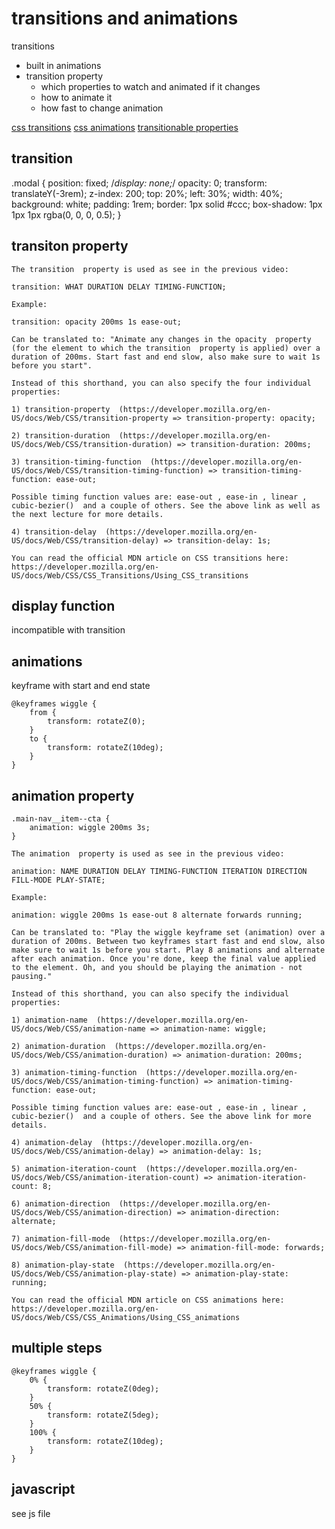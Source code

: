 # transitions and animations

transitions
- built in animations
- transition property
  - which properties to watch and animated if it changes
  - how to animate it
  - how fast to change
animation

[css transitions](https://developer.mozilla.org/en-US/docs/Web/CSS/CSS_Transitions/Using_CSS_transitions)
[css animations](https://developer.mozilla.org/en-US/docs/Web/CSS/CSS_Animations/Using_CSS_animations)
[transitionable properties](https://www.w3.org/TR/css-transitions-1/#animatable-properties)

## transition

.modal {
  position: fixed;
  /*display: none;*/
	opacity: 0;
	transform: translateY(-3rem);
  z-index: 200;
  top: 20%;
  left: 30%;
  width: 40%;
  background: white;
  padding: 1rem;
  border: 1px solid #ccc;
  box-shadow: 1px 1px 1px rgba(0, 0, 0, 0.5);
}

## transiton property

```
The transition  property is used as see in the previous video:

transition: WHAT DURATION DELAY TIMING-FUNCTION; 

Example:

transition: opacity 200ms 1s ease-out; 

Can be translated to: "Animate any changes in the opacity  property (for the element to which the transition  property is applied) over a duration of 200ms. Start fast and end slow, also make sure to wait 1s before you start".

Instead of this shorthand, you can also specify the four individual properties:

1) transition-property  (https://developer.mozilla.org/en-US/docs/Web/CSS/transition-property => transition-property: opacity; 

2) transition-duration  (https://developer.mozilla.org/en-US/docs/Web/CSS/transition-duration) => transition-duration: 200ms; 

3) transition-timing-function  (https://developer.mozilla.org/en-US/docs/Web/CSS/transition-timing-function) => transition-timing-function: ease-out; 

Possible timing function values are: ease-out , ease-in , linear , cubic-bezier()  and a couple of others. See the above link as well as the next lecture for more details.

4) transition-delay  (https://developer.mozilla.org/en-US/docs/Web/CSS/transition-delay) => transition-delay: 1s; 

You can read the official MDN article on CSS transitions here: https://developer.mozilla.org/en-US/docs/Web/CSS/CSS_Transitions/Using_CSS_transitions
```

## display function

incompatible with transition

## animations

keyframe with start and end state

```
@keyframes wiggle {
	from {
		transform: rotateZ(0);
	}
	to {
		transform: rotateZ(10deg);
	}
}
```

## animation property

```
.main-nav__item--cta {
	animation: wiggle 200ms 3s;
}
```

```
The animation  property is used as see in the previous video:

animation: NAME DURATION DELAY TIMING-FUNCTION ITERATION DIRECTION FILL-MODE PLAY-STATE; 

Example:

animation: wiggle 200ms 1s ease-out 8 alternate forwards running; 

Can be translated to: "Play the wiggle keyframe set (animation) over a duration of 200ms. Between two keyframes start fast and end slow, also make sure to wait 1s before you start. Play 8 animations and alternate after each animation. Once you're done, keep the final value applied to the element. Oh, and you should be playing the animation - not pausing."

Instead of this shorthand, you can also specify the individual properties:

1) animation-name  (https://developer.mozilla.org/en-US/docs/Web/CSS/animation-name => animation-name: wiggle; 

2) animation-duration  (https://developer.mozilla.org/en-US/docs/Web/CSS/animation-duration) => animation-duration: 200ms; 

3) animation-timing-function  (https://developer.mozilla.org/en-US/docs/Web/CSS/animation-timing-function) => animation-timing-function: ease-out; 

Possible timing function values are: ease-out , ease-in , linear , cubic-bezier()  and a couple of others. See the above link for more details.

4) animation-delay  (https://developer.mozilla.org/en-US/docs/Web/CSS/animation-delay) => animation-delay: 1s; 

5) animation-iteration-count  (https://developer.mozilla.org/en-US/docs/Web/CSS/animation-iteration-count) => animation-iteration-count: 8; 

6) animation-direction  (https://developer.mozilla.org/en-US/docs/Web/CSS/animation-direction) => animation-direction: alternate; 

7) animation-fill-mode  (https://developer.mozilla.org/en-US/docs/Web/CSS/animation-fill-mode) => animation-fill-mode: forwards; 

8) animation-play-state  (https://developer.mozilla.org/en-US/docs/Web/CSS/animation-play-state) => animation-play-state: running; 

You can read the official MDN article on CSS animations here: https://developer.mozilla.org/en-US/docs/Web/CSS/CSS_Animations/Using_CSS_animations
```

## multiple steps

```
@keyframes wiggle {
	0% {
		transform: rotateZ(0deg);
	}
	50% {
		transform: rotateZ(5deg);
	}
	100% {
		transform: rotateZ(10deg);
	}
}
```

## javascript

see js file


